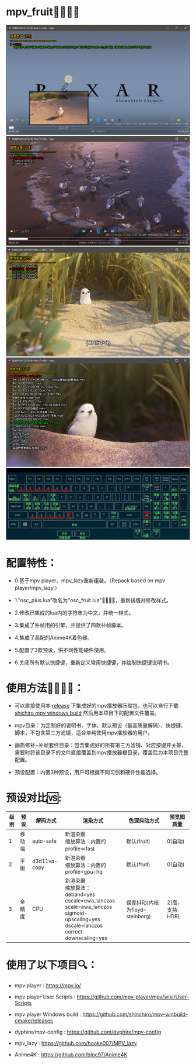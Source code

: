 # mpv_fruit🍉🍌🍓🍎

![](https://github.com/redomCL/mpv_fruit/blob/main/%E5%B1%95%E7%A4%BA/%E5%B1%95%E7%A4%BA1.png)
![](https://github.com/redomCL/mpv_fruit/blob/main/%E5%B1%95%E7%A4%BA/%E5%B1%95%E7%A4%BA2.png)
![](https://github.com/redomCL/mpv_fruit/blob/main/%E5%B1%95%E7%A4%BA/%E5%B1%95%E7%A4%BA3.png)
![](https://github.com/redomCL/mpv_fruit/blob/main/%E5%B1%95%E7%A4%BA/%E5%B1%95%E7%A4%BA4.png)
![](https://github.com/redomCL/mpv_fruit/blob/main/%E5%B1%95%E7%A4%BA/%E5%B1%95%E7%A4%BA5.png)

# 配置特性：

* 0.基于mpv player、mpv_lazy重新组装。（Repack based on mpv player/mpv_lazy.）

* 1."osc_plus.lua"改名为"osc_fruit.lua"🍉🍌🍓🍎，重新排版并修改样式。

* 2.修改已集成的lua内的字符串为中文，并统一样式。

* 3.集成了补帧用的引擎，并提供了四款补帧脚本。

* 4.集成了高配的Anime4K着色器。

* 5.配置了3款预设，供不同性能硬件使用。

* 6.关闭所有默认快捷键，重新定义常用快捷键，并绘制快捷键说明书。

# 使用方法🍉🍌🍓🍎：

* 可以直接使用本 [release](https://github.com/redomCL/mpv_fruit/releases) 下集成好的mpv播放器压缩包，也可以自行下载 [shichiro mpv windows build](https://github.com/shinchiro/mpv-winbuild-cmake/releases) 然后用本项目下的配置文件覆盖。

* mpv目录：为定制好的说明书、字体、默认预设（最高质量解码）、快捷键、脚本，不包含第三方滤镜，适合单纯使用mpv播放器的用户。
  
* 画质修补+补帧套件目录：包含集成好的所有第三方滤镜、对应按键开关等，需要时将该目录下的文件直接覆盖到mpv播放器根目录，覆盖后为本项目完整配置。

* 预设配置：内置3种预设，用户可根据不同习惯和硬件性能选择。

# 预设对比🆚:

|级别          |预设          |解码方式          |渲染方式                |色深抖动方式              |预览图质量        |
|------------- |--------------|-----------------|------------------------|-------------------------|-----------------|
|1|移动端|auto-safe|新渲染器<br>缩放算法：内置的profile＝fast|默认(fruit)|0(自动)|
|2|平  衡|d3d11va-copy|新渲染器<br>缩放算法：内置的 profile=gpu-hq|默认(fruit)|0(自动)|
|3|全精度|CPU|新渲染器<br>缩放算法：<br>deband=yes<br>cscale=ewa_lanczos<br>scale=ewa_lanczos<br>sigmoid-upscaling=yes<br>dscale=lanczos<br>correct-downscaling=yes|误差抖动(内核为floyd-steinberg)|2(高，支持HDR)|

# 使用了以下项目🔍：

* mpv player : https://mpv.io/

* mpv player User Scripts : https://github.com/mpv-player/mpv/wiki/User-Scripts

* mpv player Windows build : https://github.com/shinchiro/mpv-winbuild-cmake/releases

* dyphire/mpv-config : https://github.com/dyphire/mpv-config

* mpv_lazy : https://github.com/hooke007/MPV_lazy

* Anime4K : https://github.com/bloc97/Anime4K

